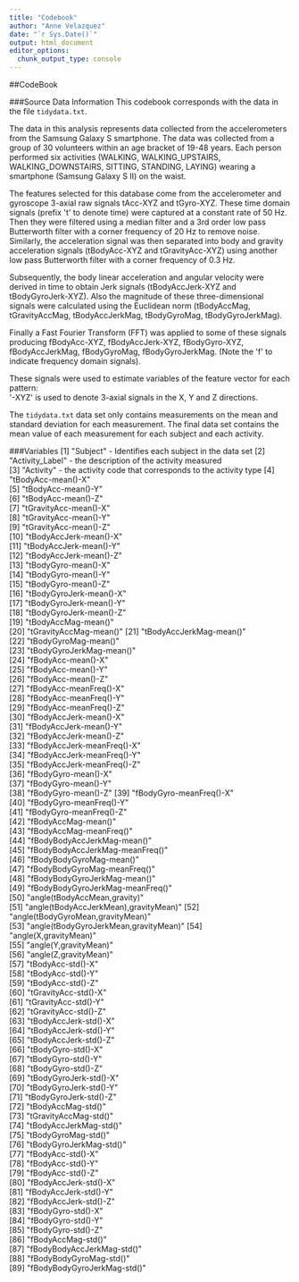 ```yaml
---
title: "Codebook"
author: "Anne Velazquez"
date: "`r Sys.Date()`"
output: html_document
editor_options: 
  chunk_output_type: console
---
```


##CodeBook

###Source Data Information
This codebook corresponds with the data in the file `tidydata.txt`.

The data in this analysis represents data collected from the accelerometers from the Samsung Galaxy S smartphone. The data was collected from a group of 30 volunteers within an age bracket of 19-48 years. Each person performed six activities (WALKING, WALKING_UPSTAIRS, WALKING_DOWNSTAIRS, SITTING, STANDING, LAYING) wearing a smartphone (Samsung Galaxy S II) on the waist.  

The features selected for this database come from the accelerometer and gyroscope 3-axial raw signals tAcc-XYZ and tGyro-XYZ. These time domain signals (prefix 't' to denote time) were captured at a constant rate of 50 Hz. Then they were filtered using a median filter and a 3rd order low pass Butterworth filter with a corner frequency of 20 Hz to remove noise. Similarly, the acceleration signal was then separated into body and gravity acceleration signals (tBodyAcc-XYZ and tGravityAcc-XYZ) using another low pass Butterworth filter with a corner frequency of 0.3 Hz. 

Subsequently, the body linear acceleration and angular velocity were derived in time to obtain Jerk signals (tBodyAccJerk-XYZ and tBodyGyroJerk-XYZ). Also the magnitude of these three-dimensional signals were calculated using the Euclidean norm (tBodyAccMag, tGravityAccMag, tBodyAccJerkMag, tBodyGyroMag, tBodyGyroJerkMag). 

Finally a Fast Fourier Transform (FFT) was applied to some of these signals producing fBodyAcc-XYZ, fBodyAccJerk-XYZ, fBodyGyro-XYZ, fBodyAccJerkMag, fBodyGyroMag, fBodyGyroJerkMag. (Note the 'f' to indicate frequency domain signals). 

These signals were used to estimate variables of the feature vector for each pattern:  
'-XYZ' is used to denote 3-axial signals in the X, Y and Z directions.

The `tidydata.txt` data set only contains measurements on the mean and standard deviation for each measurement. The final data set contains the mean value of each measurement for each subject and each activity. 

###Variables
 [1] "Subject" - Identifies each subject in the data set
 [2] "Activity_Label" - the description of the activity measured                 
 [3] "Activity" - the activity code that corresponds to the activity type
 [4] "tBodyAcc-mean()-X"                   
 [5] "tBodyAcc-mean()-Y"                   
 [6] "tBodyAcc-mean()-Z"                   
 [7] "tGravityAcc-mean()-X"                
 [8] "tGravityAcc-mean()-Y"                
 [9] "tGravityAcc-mean()-Z"                
[10] "tBodyAccJerk-mean()-X"               
[11] "tBodyAccJerk-mean()-Y"               
[12] "tBodyAccJerk-mean()-Z"               
[13] "tBodyGyro-mean()-X"                  
[14] "tBodyGyro-mean()-Y"                  
[15] "tBodyGyro-mean()-Z"                  
[16] "tBodyGyroJerk-mean()-X"              
[17] "tBodyGyroJerk-mean()-Y"              
[18] "tBodyGyroJerk-mean()-Z"              
[19] "tBodyAccMag-mean()"                  
[20] "tGravityAccMag-mean()"
[21] "tBodyAccJerkMag-mean()"              
[22] "tBodyGyroMag-mean()"                 
[23] "tBodyGyroJerkMag-mean()"             
[24] "fBodyAcc-mean()-X"                   
[25] "fBodyAcc-mean()-Y"                   
[26] "fBodyAcc-mean()-Z"                   
[27] "fBodyAcc-meanFreq()-X"               
[28] "fBodyAcc-meanFreq()-Y"               
[29] "fBodyAcc-meanFreq()-Z"               
[30] "fBodyAccJerk-mean()-X"               
[31] "fBodyAccJerk-mean()-Y"               
[32] "fBodyAccJerk-mean()-Z"               
[33] "fBodyAccJerk-meanFreq()-X"           
[34] "fBodyAccJerk-meanFreq()-Y"           
[35] "fBodyAccJerk-meanFreq()-Z"           
[36] "fBodyGyro-mean()-X"                  
[37] "fBodyGyro-mean()-Y"                  
[38] "fBodyGyro-mean()-Z" 
[39] "fBodyGyro-meanFreq()-X"              
[40] "fBodyGyro-meanFreq()-Y"              
[41] "fBodyGyro-meanFreq()-Z"              
[42] "fBodyAccMag-mean()"                  
[43] "fBodyAccMag-meanFreq()"              
[44] "fBodyBodyAccJerkMag-mean()"          
[45] "fBodyBodyAccJerkMag-meanFreq()"      
[46] "fBodyBodyGyroMag-mean()"             
[47] "fBodyBodyGyroMag-meanFreq()"         
[48] "fBodyBodyGyroJerkMag-mean()"         
[49] "fBodyBodyGyroJerkMag-meanFreq()"     
[50] "angle(tBodyAccMean,gravity)"         
[51] "angle(tBodyAccJerkMean),gravityMean)"
[52] "angle(tBodyGyroMean,gravityMean)"    
[53] "angle(tBodyGyroJerkMean,gravityMean)"
[54] "angle(X,gravityMean)"                
[55] "angle(Y,gravityMean)"                
[56] "angle(Z,gravityMean)"                
[57] "tBodyAcc-std()-X"                    
[58] "tBodyAcc-std()-Y"   
[59] "tBodyAcc-std()-Z"                    
[60] "tGravityAcc-std()-X"                 
[61] "tGravityAcc-std()-Y"                 
[62] "tGravityAcc-std()-Z"                 
[63] "tBodyAccJerk-std()-X"                
[64] "tBodyAccJerk-std()-Y"                
[65] "tBodyAccJerk-std()-Z"                
[66] "tBodyGyro-std()-X"                   
[67] "tBodyGyro-std()-Y"                   
[68] "tBodyGyro-std()-Z"                   
[69] "tBodyGyroJerk-std()-X"               
[70] "tBodyGyroJerk-std()-Y"               
[71] "tBodyGyroJerk-std()-Z"               
[72] "tBodyAccMag-std()"                   
[73] "tGravityAccMag-std()"                
[74] "tBodyAccJerkMag-std()"               
[75] "tBodyGyroMag-std()"                  
[76] "tBodyGyroJerkMag-std()"              
[77] "fBodyAcc-std()-X"                    
[78] "fBodyAcc-std()-Y"                    
[79] "fBodyAcc-std()-Z"                    
[80] "fBodyAccJerk-std()-X"                
[81] "fBodyAccJerk-std()-Y"                
[82] "fBodyAccJerk-std()-Z"                
[83] "fBodyGyro-std()-X"                   
[84] "fBodyGyro-std()-Y"                   
[85] "fBodyGyro-std()-Z"                   
[86] "fBodyAccMag-std()"                   
[87] "fBodyBodyAccJerkMag-std()"           
[88] "fBodyBodyGyroMag-std()"              
[89] "fBodyBodyGyroJerkMag-std()" 

